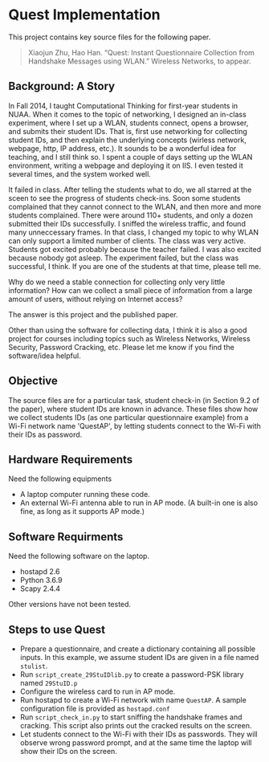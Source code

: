 # Quest Implementation

This project contains key source files for the following paper.

> Xiaojun Zhu, Hao Han. “Quest: Instant Questionnaire Collection from Handshake Messages using WLAN.” Wireless Networks, to appear.

## Background: A Story
In Fall 2014, I taught Computational Thinking for first-year students in NUAA. When it comes to the topic of networking, I designed an in-class experiment, where I set up a WLAN, students connect, opens a browser, and submits their student IDs. That is, first use networking for collecting student IDs, and then explain the underlying concepts (wirless network, webpage, http, IP address, etc.). It sounds to be a wonderful idea for teaching, and I still think so.  I spent a couple of days setting up the WLAN environment,  writing a webpage and deploying it on IIS. I even tested it several times, and the system worked well.

It failed in class.  After telling the students what to do, we all starred at the sceen to see the progress of students check-ins. Soon some students complained that they cannot connect to the WLAN, and then more and more students complained. There were around 110+ students, and only a dozen submitted their IDs successfully. I sniffed the wireless traffic, and found many unneccessary frames. In that class, I changed my topic to  why WLAN can only support a limited number of clients. The class was very active. Students got excited probably because the teacher failed. I was also excited because nobody got asleep. The experiment failed, but the class was successful, I think. If you are one of the students at that time, please tell me.

Why do we need a stable connection for collecting only very little information?  How can we collect a small piece of information from a large amount of users, without relying on Internet access? 

The answer is this project and the published paper. 

Other than using the software for collecting data, I think it is also a good project for courses including topics such as Wireless Networks, Wireless Security, Password Cracking, etc. Please let me know if you find the software/idea helpful.

## Objective
The source files are for a particular task, student check-in (in Section 9.2 of the paper), where student IDs are known in advance. These files show how we collect students IDs (as one particular questionnaire example) from a Wi-Fi network name 'QuestAP', by letting students connect to the Wi-Fi with their IDs as password.

## Hardware Requirements
Need the following equipments
- A laptop computer running these code.
- An external Wi-Fi antenna able to run in AP mode. (A built-in one is also fine, as long as it supports AP mode.)

## Software Requirments
Need the following software on the laptop.
- hostapd 2.6
- Python 3.6.9
- Scapy 2.4.4
  
Other versions have not been tested.

## Steps to use Quest
- Prepare a questionnaire, and create a dictionary containing all possible inputs. In this example, we assume student IDs are given in a file named `stulist`.
- Run `script_create_29StuIDlib.py` to create a password-PSK library named `29StuID.p`
- Configure the wireless card to run in AP mode.
- Run hostapd to create a Wi-Fi network with name `QuestAP`. A sample configuration file is provided as `hostapd.conf`
- Run `script_check_in.py` to start sniffing the handshake frames and cracking. This script also prints out the cracked results on the screen.
- Let students connect to the Wi-Fi with their IDs as passwords. They will observe wrong password prompt, and at the same time the laptop will show their IDs on the screen.

  

